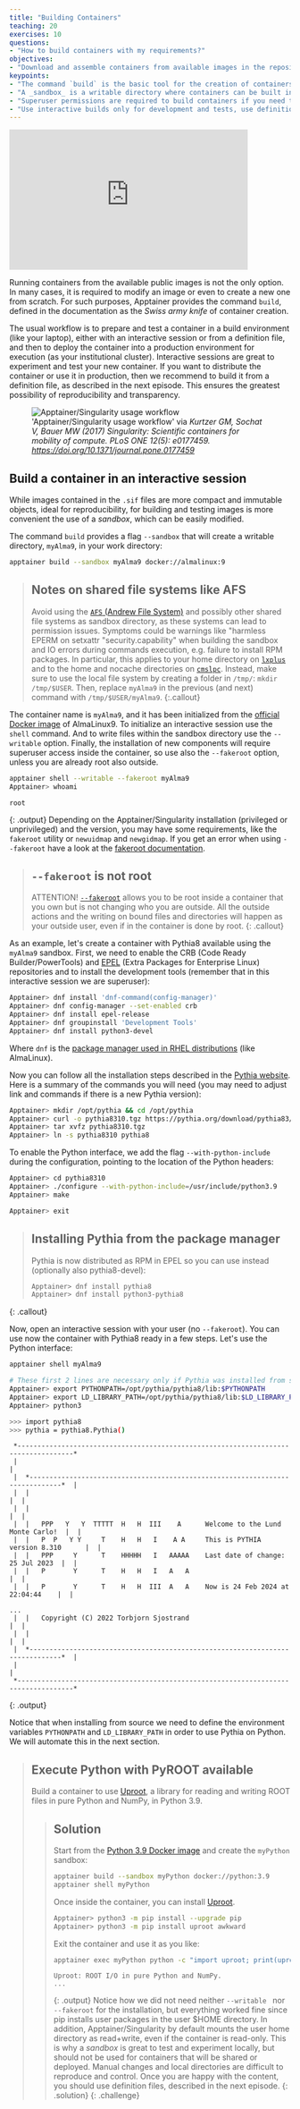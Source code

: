 ```yaml
---
title: "Building Containers"
teaching: 20
exercises: 10
questions:
- "How to build containers with my requirements?"
objectives:
- "Download and assemble containers from available images in the repositories."
keypoints:
- "The command `build` is the basic tool for the creation of containers."
- "A _sandbox_ is a writable directory where containers can be built interactively."
- "Superuser permissions are required to build containers if you need to install packages or manipulate the operating system."
- "Use interactive builds only for development and tests, use definition files for production or publicly distributed containers."
---
```

<iframe width="427" height="251" src="https://www.youtube.com/embed/fHKSmga4xkE?list=PLwN-li4B10E3MtN4620yhGbctjTyQ9jna" title="Intro to Apptainer/Singularity #3 - Building Containers"  frameborder="0" allow="accelerometer; autoplay; encrypted-media; gyroscope; picture-in-picture" allowfullscreen></iframe>

Running containers from the available public images is not the only option. In many cases, it is required to modify
an image or even to create a new one from scratch. For such purposes, Apptainer provides the command `build`,
defined in the documentation as the _Swiss army knife_ of container creation.

The usual workflow is to prepare and test a container in a build environment (like your laptop),
either with an interactive session or from a definition file,
and then to deploy the container into a production environment for execution (as your institutional cluster).
Interactive sessions are great to experiment and test your new container.
If you want to distribute the container or use it in production, then we recommend to build it from a definition file, as described in the next episode.
This ensures the greatest possibility of reproducibility and transparency.

<figure>
  <img src="https://journals.plos.org/plosone/article/figure/image?size=large&id=10.1371/journal.pone.0177459.g001" alt="Apptainer/Singularity usage workflow"/>
  <figcaption>'Apptainer/Singularity usage workflow' via <i>Kurtzer GM, Sochat V, Bauer MW (2017) Singularity: Scientific containers for mobility of compute. PLoS ONE 12(5): e0177459. <a href="https://doi.org/10.1371/journal.pone.0177459">https://doi.org/10.1371/journal.pone.0177459</a></i></figcaption>
</figure>

## Build a container in an interactive session

While images contained in the `.sif` files are more compact and immutable objects, ideal for reproducibility, for building and testing images is
more convenient the use of a _sandbox_, which can be easily modified.

The command `build` provides a flag `--sandbox` that will create a writable directory, `myAlma9`, in your work directory:
```bash
apptainer build --sandbox myAlma9 docker://almalinux:9
```

> ## Notes on shared file systems like AFS
> Avoid using the [`AFS` (Andrew File System)](https://en.wikipedia.org/wiki/Andrew_File_System) and possibly other shared file systems
> as sandbox directory, as these systems can lead to permission issues.
> Symptoms could be warnings like "harmless EPERM on setxattr "security.capability" when building the sandbox and
> IO errors during commands execution, e.g. failure to install RPM packages.
> In particular, this applies to your home directory on [`lxplus`](https://cern.service-now.com/service-portal?id=service_element&name=lxplus-service)
> and to the home and nocache directories on [`cmslpc`](https://uscms.org/uscms_at_work/computing/getstarted/uaf.shtml).
> Instead, make sure to use the local file system by creating a folder in `/tmp/`: `mkdir /tmp/$USER`.
> Then, replace `myAlma9` in the previous (and next) command with `/tmp/$USER/myAlma9`.
{:.callout}

The container name is `myAlma9`, and it has been initialized from the [official Docker image](https://hub.docker.com/_/almalinux)
of AlmaLinux9.
To initialize an interactive session use the `shell` command. And to write files within the sandbox directory use the `--writable` option.
Finally, the installation of new components will require superuser access inside the container, so use also the `--fakeroot` option, unless you are already root also outside.
```bash
apptainer shell --writable --fakeroot myAlma9
Apptainer> whoami
```
~~~
root
~~~
{: .output}
Depending on the Apptainer/Singularity installation (privileged or unprivileged) and the version, you may have some requirements, like the `fakeroot` utility or `newuidmap` and `newgidmap`.
If you get an error when using `--fakeroot` have a look at the [fakeroot documentation](https://apptainer.org/docs/user/main/fakeroot.html).
> ## `--fakeroot` is not root
> ATTENTION! [`--fakeroot`](https://apptainer.org/docs/user/main/fakeroot.html) allows you to be root inside a container that you own but is not changing who you are outside.
> All the outside actions and the writing on bound files and directories will happen as your outside user, even if in the container is done by root.
{: .callout}

As an example, let's create a container with Pythia8 available using the `myAlma9` sandbox.
First, we need to enable the CRB (Code Ready Builder/PowerTools) and
[EPEL](https://docs.fedoraproject.org/en-US/epel/) (Extra Packages for Enterprise Linux) repositories
and to install the development tools (remember that in this interactive session we are superuser):
```bash
Apptainer> dnf install 'dnf-command(config-manager)'
Apptainer> dnf config-manager --set-enabled crb
Apptainer> dnf install epel-release
Apptainer> dnf groupinstall 'Development Tools'
Apptainer> dnf install python3-devel
```
Where `dnf` is the [package manager used in RHEL distributions](https://en.wikipedia.org/wiki/DNF_(software))
(like AlmaLinux).

Now you can follow all the installation steps described in the [Pythia website](https://pythia.org/).
Here is a summary of the commands you will need (you may need to adjust link and commands if there is a new Pythia version):

```bash
Apptainer> mkdir /opt/pythia && cd /opt/pythia
Apptainer> curl -o pythia8310.tgz https://pythia.org/download/pythia83/pythia8310.tgz
Apptainer> tar xvfz pythia8310.tgz
Apptainer> ln -s pythia8310 pythia8
```

To enable the Python interface, we add the flag `--with-python-include` during the configuration, pointing to the
location of the Python headers:

```bash
Apptainer> cd pythia8310
Apptainer> ./configure --with-python-include=/usr/include/python3.9
Apptainer> make

Apptainer> exit
```

> ## Installing Pythia from the package manager
> Pythia is now distributed as RPM in EPEL so you can use instead (optionally also pythia8-devel):
> ```bash
> Apptainer> dnf install pythia8
> Apptainer> dnf install python3-pythia8
> ```
{: .callout}

Now, open an interactive session with your user (no `--fakeroot`). You can use now the container with Pythia8 ready in a
few steps. Let's use the Python interface:

```bash
apptainer shell myAlma9

# These first 2 lines are necessary only if Pythia was installed from source
Apptainer> export PYTHONPATH=/opt/pythia/pythia8/lib:$PYTHONPATH
Apptainer> export LD_LIBRARY_PATH=/opt/pythia/pythia8/lib:$LD_LIBRARY_PATH
Apptainer> python3

>>> import pythia8
>>> pythia = pythia8.Pythia()
```
~~~
 *------------------------------------------------------------------------------------*
 |                                                                                    |
 |  *------------------------------------------------------------------------------*  |
 |  |                                                                              |  |
 |  |                                                                              |  |
 |  |   PPP   Y   Y  TTTTT  H   H  III    A      Welcome to the Lund Monte Carlo!  |  |
 |  |   P  P   Y Y     T    H   H   I    A A     This is PYTHIA version 8.310      |  |
 |  |   PPP     Y      T    HHHHH   I   AAAAA    Last date of change: 25 Jul 2023  |  |
 |  |   P       Y      T    H   H   I   A   A                                      |  |
 |  |   P       Y      T    H   H  III  A   A    Now is 24 Feb 2024 at 22:04:44    |  |

...
 |  |   Copyright (C) 2022 Torbjorn Sjostrand                                      |  |
 |  |                                                                              |  |
 |  *------------------------------------------------------------------------------*  |
 |                                                                                    |
 *------------------------------------------------------------------------------------*
~~~
{: .output}

Notice that when installing from source we need to define the environment variables `PYTHONPATH` and `LD_LIBRARY_PATH` in order to use Pythia on Python.
We will automate this in the next section.

> ## Execute Python with PyROOT available
>
> Build a container to use [Uproot](https://github.com/scikit-hep/uproot5),
> a library for reading and writing ROOT files in pure Python and NumPy, in Python 3.9.
>
> > ## Solution
> >
> > Start from the [Python 3.9 Docker image](https://hub.docker.com/_/python) and create the `myPython` sandbox:
> > ```bash
> > apptainer build --sandbox myPython docker://python:3.9
> > apptainer shell myPython
> > ```
> > Once inside the container, you can install [Uproot](https://uproot.readthedocs.io/en/latest/index.html).
> > ```bash
> > Apptainer> python3 -m pip install --upgrade pip
> > Apptainer> python3 -m pip install uproot awkward
> > ```
> > Exit the container and use it as you like:
> > ```bash
> > apptainer exec myPython python -c "import uproot; print(uproot.__doc__)"
> > ```
> > ~~~
> > Uproot: ROOT I/O in pure Python and NumPy.
> > ...
> > ~~~
> > {: .output}
> > Notice how we did not need neither `--writable ` nor `--fakeroot` for the installation, but everything worked fine since pip installs user packages in the user $HOME directory.
> > In addition, Apptainer/Singularity by default mounts the user home directory as read+write, even if the container is read-only.
> > This is why a _sandbox_ is great to test and experiment locally, but should not be used for containers that will be shared or deployed. Manual changes and local directories are difficult to reproduce and control. Once you are happy with the content, you should use definition files, described in the next episode.
> {: .solution}
{: .challenge}

